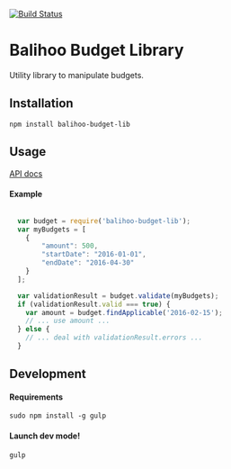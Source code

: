 [![Build Status](https://travis-ci.org/balihoo/balihoo-budget-lib.svg?branch=master)](https://travis-ci.org/balihoo/balihoo-budget-lib)
# Balihoo Budget Library
Utility library to manipulate budgets.

## Installation
```
npm install balihoo-budget-lib
```

## Usage
[API docs](docs/API.md)

#### Example

```javascript

  var budget = require('balihoo-budget-lib');
  var myBudgets = [
    {
        "amount": 500,
        "startDate": "2016-01-01",
        "endDate": "2016-04-30"
    }
  ];

  var validationResult = budget.validate(myBudgets);
  if (validationResult.valid === true) {
    var amount = budget.findApplicable('2016-02-15');
    // ... use amount ...
  } else {
    // ... deal with validationResult.errors ...
  }

```

## Development

#### Requirements
```
sudo npm install -g gulp
```

#### Launch dev mode!
```
gulp
```
